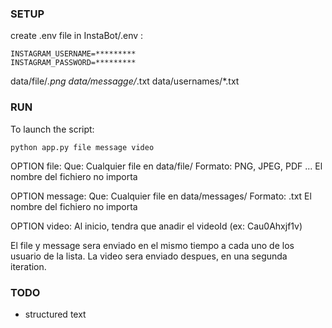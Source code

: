### SETUP
create .env file in InstaBot/.env :

```
INSTAGRAM_USERNAME=*********
INSTAGRAM_PASSWORD=*********
```

data/file/*.png
data/messagge/*.txt
data/usernames/*.txt

### RUN
To launch the script:

```
python app.py file message video
```

OPTION file:
    Que: Cualquier file en data/file/
    Formato: PNG, JPEG, PDF ...
    El nombre del fichiero no importa

OPTION message:
    Que: Cualquier file en data/messages/
    Formato: .txt
    El nombre del fichiero no importa    

OPTION video:
    Al inicio, tendra que anadir el videoId (ex: Cau0Ahxjf1v) 


El file y message sera enviado en el mismo tiempo a cada uno de los usuario de la lista.
La video sera enviado despues, en una segunda iteration.


### TODO

- structured text

